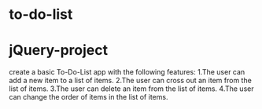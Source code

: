 # to-do-list
# jQuery-project

create a basic To-Do-List app with the following features:
1.The user can add a new item to a list of items.
2.The user can cross out an item from the list of items.
3.The user can delete an item from the list of items.
4.The user can change the order of items in the list of items.

